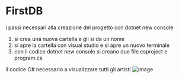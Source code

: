 # FirstDB

 i passi necessari alla creazione del progetto con dotnet new console
1. si crea una nuova cartella e gli si da un nome  
2. si apre la  cartella con visual studio e si apre un nuovo terminale 
3. con il codice dotnet new console si creano due file csproject e program.cs



il codice C# necessario a visualizzare tutti gli artisti
![image](https://user-images.githubusercontent.com/116790887/235087624-96603bae-c69b-4478-9ed3-31be29305af9.png)

